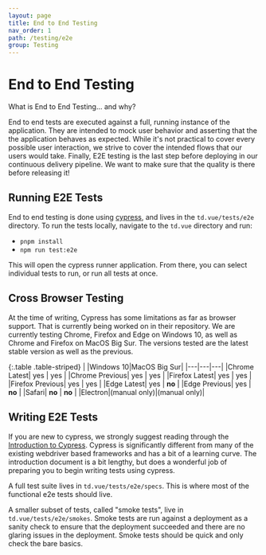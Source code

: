 ```yaml
---
layout: page
title: End to End Testing
nav_order: 1
path: /testing/e2e
group: Testing
---
```


# End to End Testing

<div class="card">
  <div class="card-header">
    What is End to End Testing... and why?
  </div>
  <div class="card-body">
    <p class="card-text">
        End to end tests are executed against a full, running instance of the application.  They are intended to mock user behavior and asserting that the the application behaves as expected.  While it's not practical to cover every possible user interaction, we strive to cover the intended flows that our users would take.  Finally, E2E testing is the last step before deploying in our continuous delivery pipeline.  We want to make sure that the quality is there before releasing it!
    </p>
  </div>
</div>

## Running E2E Tests

End to end testing is done using [cypress](https://www.cypress.io/), and lives in the `td.vue/tests/e2e` directory.  To run the tests locally, navigate to the `td.vue` directory and run:
- `pnpm install`
- `npm run test:e2e`

This will open the cypress runner application.  From there, you can select individual tests to run, or run all tests at once.

## Cross Browser Testing

At the time of writing, Cypress has some limitations as far as browser support.  That is currently being worked on in their repository.  We are currently testing Chrome, Firefox and Edge on Windows 10, as well as Chrome and Firefox on MacOS Big Sur.  The versions tested are the latest stable version as well as the previous.

{:.table .table-striped}
| |Windows 10|MacOS Big Sur|
|---|---|---|
|Chrome Latest| yes | yes |
|Chrome Previous| yes | yes |
|Firefox Latest| yes | yes |
|Firefox Previous| yes | yes |
|Edge Latest| yes | <strong class="text-danger">no</strong> |
|Edge Previous| yes | <strong class="text-danger">no</strong> |
|Safari| <strong class="text-danger">no</strong> | <strong class="text-danger">no</strong> |
|Electron|(manual only)|(manual only)|

## Writing E2E Tests

If you are new to cypress, we strongly suggest reading through the [Introduction to Cypress](https://docs.cypress.io/guides/core-concepts/introduction-to-cypress).  Cypress is significantly different from many of the existing webdriver based frameworks and has a bit of a learning curve.  The introduction document is a bit lengthy, but does a wonderful job of preparing you to begin writing tests using cypress.

A full test suite lives in `td.vue/tests/e2e/specs`.  This is where most of the functional e2e tests should live.

A smaller subset of tests, called "smoke tests", live in `td.vue/tests/e2e/smokes`.  Smoke tests are run against a deployment as a sanity check to ensure that the deployment succeeded and there are no glaring issues in the deployment.  Smoke tests should be quick and only check the bare basics. 